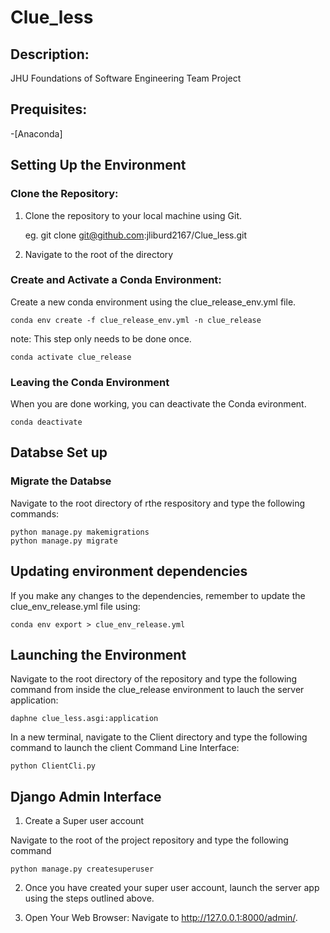 # Clue_less

## Description:
JHU Foundations of Software Engineering Team Project

## Prequisites:
-[Anaconda]

## Setting Up the Environment
### Clone the Repository:
1. Clone the repository to your local machine using Git.

    eg. git clone git@github.com:jliburd2167/Clue_less.git

2. Navigate to the root of the directory

### Create and Activate a Conda Environment:

 Create a new conda environment using the clue_release_env.yml file.

    conda env create -f clue_release_env.yml -n clue_release

note: This step only needs to be done once.

    conda activate clue_release

### Leaving the Conda Environment
When you are done working, you can deactivate the Conda evironment.

	conda deactivate

## Databse Set up

### Migrate the Databse
Navigate to the root directory of rthe respository and type the following commands:

	python manage.py makemigrations
	python manage.py migrate

## Updating environment dependencies
If you make any changes to the dependencies, remember to update the clue_env_release.yml file using:

	conda env export > clue_env_release.yml

## Launching the Environment

Navigate to the root directory of the repository and type the following command from inside the clue_release environment to lauch the server application:

	daphne clue_less.asgi:application

In a new terminal, navigate to the Client directory and type the following command to launch the client Command Line Interface:

	python ClientCli.py


## Django Admin Interface

1. Create a Super user account

Navigate to the root of the project repository and type the following command

	python manage.py createsuperuser

2. Once you have created your super user account, launch the server app using the steps outlined above.

3. Open Your Web Browser: Navigate to http://127.0.0.1:8000/admin/.

